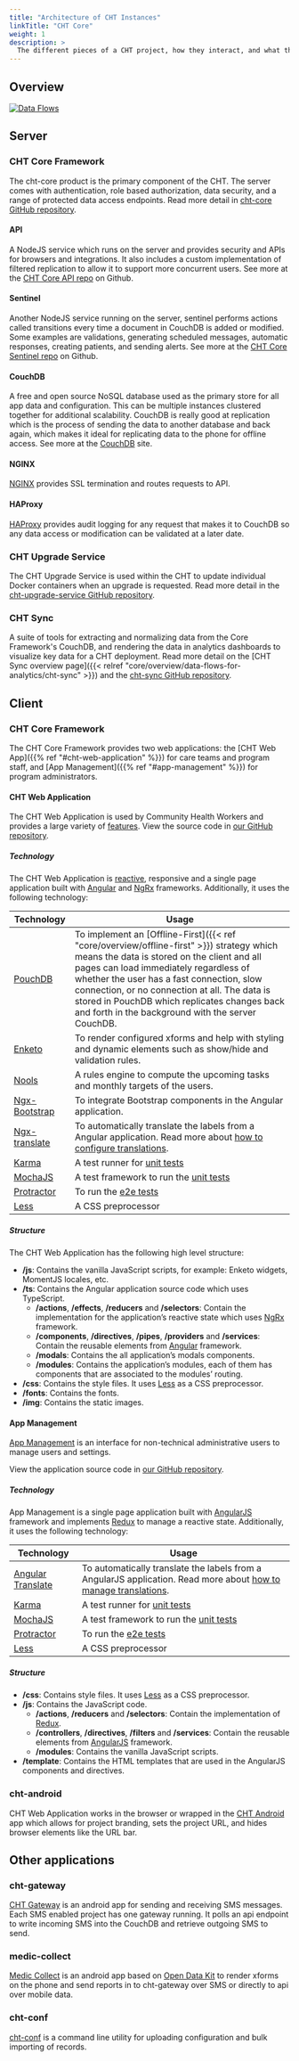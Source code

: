 ```yaml
---
title: "Architecture of CHT Instances"
linkTitle: "CHT Core"
weight: 1
description: >
  The different pieces of a CHT project, how they interact, and what they're used for
---
```


## Overview

[![Data Flows](architecture.png)](architecture.png)

## Server

### CHT Core Framework

The cht-core product is the primary component of the CHT. The server comes with authentication, role based authorization, data security, and a range of protected data access endpoints. Read more detail in [cht-core GitHub repository](https://github.com/medic/cht-core).

#### API

A NodeJS service which runs on the server and provides security and APIs for browsers and integrations. It also includes a custom implementation of filtered replication to allow it to support more concurrent users. See more at the [CHT Core API repo](https://github.com/medic/cht-core/tree/master/api) on Github.

#### Sentinel

Another NodeJS service running on the server, sentinel performs actions called transitions every time a document in CouchDB is added or modified. Some examples are validations, generating scheduled messages, automatic responses, creating patients, and sending alerts. See more at the [CHT Core Sentinel repo](https://github.com/medic/cht-core/tree/master/sentinel) on Github. 

#### CouchDB

A free and open source NoSQL database used as the primary store for all app data and configuration. This can be multiple instances clustered together for additional scalability. CouchDB is really good at replication which is the process of sending the data to another database and back again, which makes it ideal for replicating data to the phone for offline access. See more at the [CouchDB](http://couchdb.apache.org) site.

#### NGINX

[NGINX](https://www.nginx.com/) provides SSL termination and routes requests to API.

#### HAProxy

[HAProxy](https://www.haproxy.com/) provides audit logging for any request that makes it to CouchDB so any data access or modification can be validated at a later date.

### CHT Upgrade Service

The CHT Upgrade Service is used within the CHT to update individual Docker containers when an upgrade is requested. Read more detail in the [cht-upgrade-service GitHub repository](https://github.com/medic/cht-upgrade-service/).

### CHT Sync

A suite of tools for extracting and normalizing data from the Core Framework's CouchDB, and rendering the data in analytics dashboards to visualize key data for a CHT deployment. Read more detail on the [CHT Sync overview page]({{< relref "core/overview/data-flows-for-analytics/cht-sync" >}}) and the  [cht-sync GitHub repository](https://github.com/medic/cht-sync).

## Client

### CHT Core Framework

The CHT Core Framework provides two web applications: the [CHT Web App]({{% ref "#cht-web-application" %}}) for care teams and program staff, and [App Management]({{% ref "#app-management" %}}) for program administrators.

#### CHT Web Application

The CHT Web Application is used by Community Health Workers and provides a large variety of [features](https://docs.communityhealthtoolkit.org/apps/features/). View the source code in [our GitHub repository](https://github.com/medic/cht-core/tree/master/webapp).

##### Technology

The CHT Web Application is [reactive](https://angular.io/guide/rx-library), responsive and a single page application built with [Angular](https://angular.io/) and [NgRx](https://ngrx.io) frameworks. Additionally, it uses the following technology:

| Technology                                                       | Usage                                                                                                                                                                                  |
| ---------------------------------------------------------------- | -------------------------------------------------------------------------------------------------------------------------------------------------------------------------------------- |
| [PouchDB](https://pouchdb.com)                                   | To implement an [Offline-First]({{< ref "core/overview/offline-first" >}}) strategy which means the data is stored on the client and all pages can load immediately regardless of whether the user has a fast connection, slow connection, or no connection at all. The data is stored in PouchDB which replicates changes back and forth in the background with the server CouchDB. |
| [Enketo](https://enketo.org)                                     | To render configured xforms and help with styling and dynamic elements such as show/hide and validation rules.                                                                         |
| [Nools](https://github.com/C2FO/nools)                           | A rules engine to compute the upcoming tasks and monthly targets of the users.                                                                                                         |
| [Ngx-Bootstrap](https://github.com/valor-software/ngx-bootstrap) | To integrate Bootstrap components in the Angular application.                                                                                                                          |
| [Ngx-translate](https://github.com/ngx-translate/core)           | To automatically translate the labels from a Angular application. Read more about [how to configure translations](https://docs.communityhealthtoolkit.org/apps/reference/translations/). |
| [Karma](https://github.com/karma-runner/karma)                   | A test runner for [unit tests](https://github.com/medic/cht-core/tree/master/webapp/tests)                                                                                             |
| [MochaJS](https://mochajs.org/)                                  | A test framework to run the [unit tests](https://github.com/medic/cht-core/tree/master/webapp/tests)                                                                                   |
| [Protractor](https://www.protractortest.org/#/)                  | To run the [e2e tests](https://github.com/medic/cht-core/tree/master/tests/e2e)                                                                                                        |
| [Less](http://lesscss.org/)                                      | A CSS preprocessor                                                                                                                                                                     |

##### Structure

The CHT Web Application has the following high level structure:

- **/js**: Contains the vanilla JavaScript scripts, for example: Enketo widgets, MomentJS locales, etc.
- **/ts**: Contains the Angular application source code which uses TypeScript.
  - **/actions**, **/effects**, **/reducers** and **/selectors**: Contain the implementation for the application’s reactive state which uses [NgRx](https://ngrx.io) framework.
  - **/components**, **/directives**, **/pipes**, **/providers** and **/services**: Contain the reusable elements from [Angular](https://angular.io/) framework.
  - **/modals**: Contains the all application’s modals components.
  - **/modules**: Contains the application’s modules, each of them has components that are associated to the modules’ routing.
- **/css**:  Contains the style files. It uses [Less](http://lesscss.org/) as a CSS preprocessor.
- **/fonts**: Contains the fonts.
- **/img**: Contains the static images.

#### App Management
[App Management](https://docs.communityhealthtoolkit.org/apps/features/admin/) is an interface for non-technical administrative users to manage users and settings.

View the application source code in [our GitHub repository](https://github.com/medic/cht-core/tree/master/admin).

##### Technology
App Management is a single page application built with [AngularJS](https://angularjs.org) framework and implements [Redux](https://github.com/reduxjs/redux) to manage a reactive state. Additionally, it uses the following technology:

| Technology                                                                  | Usage                                                                                                                                                                                   |
| --------------------------------------------------------------------------- | --------------------------------------------------------------------------------------------------------------------------------------------------------------------------------------- |
| [Angular Translate](https://github.com/angular-translate/angular-translate) | To automatically translate the labels from a AngularJS application. Read more about [how to manage translations](https://docs.communityhealthtoolkit.org/apps/reference/translations/). |
| [Karma](https://github.com/karma-runner/karma)                              | A test runner for [unit tests](https://github.com/medic/cht-core/tree/master/admin/tests)                                                                                               |
| [MochaJS](https://mochajs.org/)                                             | A test framework to run the [unit tests](https://github.com/medic/cht-core/tree/master/admin/tests)                                                                                     |
| [Protractor](https://www.protractortest.org/#/)                             | To run the [e2e tests](https://github.com/medic/cht-core/tree/master/tests/e2e)                                                                                                         |
| [Less](http://lesscss.org/)                                                 | A CSS preprocessor                                                                                                                                                                      |

##### Structure
- **/css**: Contains style files. It uses [Less](http://lesscss.org/) as a CSS preprocessor.
- **/js**: Contains the JavaScript code.
  - **/actions**, **/reducers** and **/selectors**: Contain the implementation of [Redux](https://github.com/reduxjs/redux).
  - **/controllers**, **/directives**, **/filters** and **/services**: Contain the reusable elements from [AngularJS](https://angularjs.org) framework.
  - **/modules**: Contains the vanilla JavaScript scripts.
- **/template**: Contains the HTML templates that are used in the AngularJS components and directives.

### cht-android

CHT Web Application works in the browser or wrapped in the [CHT Android](https://github.com/medic/cht-android) app which allows for project branding, sets the project URL, and hides browser elements like the URL bar.

## Other applications

### cht-gateway

[CHT Gateway](https://github.com/medic/cht-gateway) is an android app for sending and receiving SMS messages. Each SMS enabled project has one gateway running. It polls an api endpoint to write incoming SMS into the CouchDB and retrieve outgoing SMS to send.

### medic-collect

[Medic Collect](https://github.com/medic/medic-collect) is an android app based on [Open Data Kit](https://opendatakit.org) to render xforms on the phone and send reports in to cht-gateway over SMS or directly to api over mobile data.

### cht-conf

[cht-conf](https://github.com/medic/cht-conf) is a command line utility for uploading configuration and bulk importing of records.
